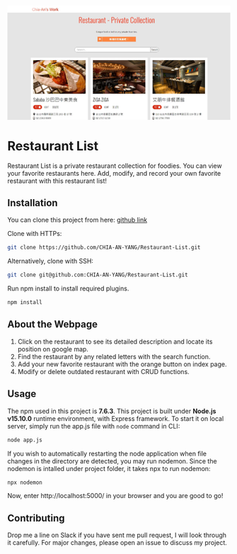 ![webpage preview](https://github.com/CHIA-AN-YANG/Restaurant-List/blob/main/public/asset/restaurant-list_A4.JPG?raw=true)
# Restaurant List

Restaurant List is a private restaurant collection for foodies. You can view your favorite restaurants here. Add, modify, and record your own favorite restaurant with this restaurant list!

## Installation

You can clone this project from here: [github link](https://github.com/CHIA-AN-YANG/Restaurant-List.git)

Clone with HTTPs:

```bash
git clone https://github.com/CHIA-AN-YANG/Restaurant-List.git
```
Alternatively, clone with SSH:
```bash
git clone git@github.com:CHIA-AN-YANG/Restaurant-List.git
```
Run npm install to install required plugins.

```bash
npm install
```
## About the Webpage

1. Click on the restaurant to see its detailed description and locate its position on google map.
2. Find the restaurant by any related letters with the search function. 
3. Add your new favorite restaurant with the orange button on index page. 
4. Modify or delete outdated restaurant with CRUD functions.

## Usage

The npm used in this project is **7.6.3**. This project is built under **Node.js v15.10.0** runtime environment, with Express framework. To start it on local server, simply run the app.js file with `node` command in CLI:

```bash
node app.js
```
If you wish to automatically restarting the node application when file changes in the directory are detected, you may run nodemon.
Since the nodemon is intalled under project folder, it takes npx to run nodemon:

```bash
npx nodemon
```
Now, enter http://localhost:5000/ in your browser and you are good to go!


## Contributing
Drop me a line on Slack if you have sent me pull request, I will look through it carefully. For major changes, please open an issue to discuss my project.
